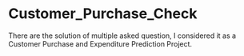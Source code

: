 # Customer_Purchase_Check
There are the solution of multiple asked question, I considered it as a Customer Purchase and Expenditure Prediction Project.
